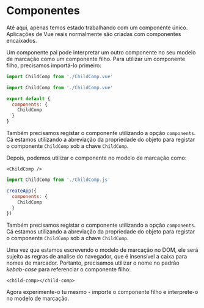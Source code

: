 # Componentes

Até aqui, apenas temos estado trabalhando com um componente único. Aplicações de Vue reais normalmente são criadas com componentes encaixados.

Um componente pai pode interpretar um outro componente no seu modelo de marcação como um componente filho. Para utilizar um componente filho, precisamos importá-lo primeiro:

<div class="composition-api">
<div class="sfc">

```js
import ChildComp from './ChildComp.vue'
```

</div>
</div>

<div class="options-api">
<div class="sfc">

```js
import ChildComp from './ChildComp.vue'

export default {
  components: {
    ChildComp
  }
}
```

Também precisamos registar o componente utilizando a opção `components`. Cá estamos utilizando a abreviação da propriedade do objeto para registar o componente `ChildComp` sob a chave `ChildComp`.

</div>
</div>

<div class="sfc">

Depois, podemos utilizar o componente no modelo de marcação como:

```vue-html
<ChildComp />
```

</div>

<div class="html">

```js
import ChildComp from './ChildComp.js'

createApp({
  components: {
    ChildComp
  }
})
```

Também precisamos registar o componente utilizando a opção `components`. Cá estamos utilizando a abreviação da propriedade do objeto para registar o componente `ChildComp` sob a chave `ChildComp`.

Uma vez que estamos escrevendo o modelo de marcação no DOM, ele será sujeito as regras de analise do navegador, que é insensível a caixa para nomes de marcador. Portanto, precisamos utilizar o nome no padrão *kebab-case* para referenciar o componente filho:


```vue-html
<child-comp></child-comp>
```

</div>


Agora experimente-o tu mesmo - importe o componente filho e interprete-o no modelo de marcação.
